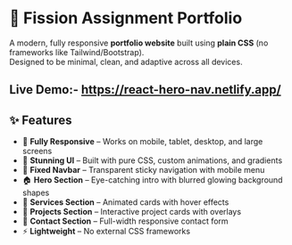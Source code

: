# 🚀 Fission Assignment Portfolio

A modern, fully responsive **portfolio website** built using **plain CSS** (no frameworks like Tailwind/Bootstrap).  
Designed to be minimal, clean, and adaptive across all devices.

Live Demo:- https://react-hero-nav.netlify.app/
---

## ✨ Features

- 📱 **Fully Responsive** – Works on mobile, tablet, desktop, and large screens  
- 🎨 **Stunning UI** – Built with pure CSS, custom animations, and gradients  
- 🔗 **Fixed Navbar** – Transparent sticky navigation with mobile menu  
- 🏠 **Hero Section** – Eye-catching intro with blurred glowing background shapes  
- 💼 **Services Section** – Animated cards with hover effects  
- 📸 **Projects Section** – Interactive project cards with overlays  
- 📩 **Contact Section** – Full-width responsive contact form  
- ⚡ **Lightweight** – No external CSS frameworks  

